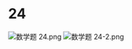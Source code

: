 # 24

<img src="../../../.media/数学题 24.png" alt="数学题 24.png" style="zoom:100%;" />

<img src="../../../.media/数学题 24-2.png" alt="数学题 24-2.png" style="zoom:100%;" />
